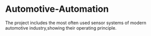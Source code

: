 # Automotive-Automation
The project includes the most often used sensor systems of modern automotive industry,showing their operating principle.  
